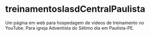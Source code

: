# treinamentosIasdCentralPaulista
Um página em web para hospedagem de videos de treinamento no YouTube. Para igreja Adventista do Sétimo dia em Paulista-PE.
